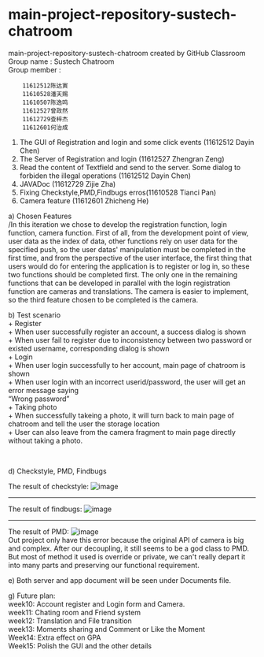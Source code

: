 # main-project-repository-sustech-chatroom
main-project-repository-sustech-chatroom created by GitHub Classroom   
Group name : Sustech Chatroom   
Group member :

		11612512陈达寅
		11610528潘天赐
		11610507陈逸鸣
		11612527曾政然
		11612729查梓杰
		11612601何治成

1. The GUI of Registration and login and some click events (11612512 Dayin Chen)   
2. The Server of Registration and login (11612527 Zhengran Zeng)   
3. Read the content of Textfield and send to the server. Some dialog to forbiden the illegal operations (11612512 Dayin Chen)   
4. JAVADoc (11612729 Zijie Zha)
5. Fixing Checkstyle,PMD,Findbugs erros(11610528 Tianci Pan)
6. Camera feature (11612601 Zhicheng He)

a) Chosen Features  
	/In this iteration we chose to develop the registration function, login function, camera function. First of all, from the development point of view, user data as the index of data, other functions rely on user data for the specified push, so the user datas' manipulation must be completed in the first time, and from the perspective of the user interface, the first thing that users would do for entering the application is to register or log in, so these two functions should be completed first. The only one in the remaining functions that can be developed in parallel with the login registration function are cameras and translations. The camera is easier to implement, so the third feature chosen to be completed is the camera.
	
b) Test scenario   
	+ Register   
		+ When user successfully register an account, a success dialog is shown   
		+ When user fail to register due to inconsistency between two password or existed username, corresponding dialog is shown   
	+ Login   
		+ When user login successfully to her account, main page of chatroom is shown   
		+ When user login with an incorrect userid/password, the user will get an error message saying    
			“Wrong password”   
	+ Taking photo   
		+ When successfully takeing a photo, it will turn back to main page of chatroom and tell the user the storage location   
		+ User can also leave from the camera fragment to main page directly without taking a photo.   

​		 

d) Checkstyle, PMD, Findbugs   

The result of checkstyle:
![image](https://raw.githubusercontent.com/sustech-se2019/main-project-repository-sustech-chatroom/master/img/checkstyle.png?token=AJF5HJZK2ZHENL23ALJUKBC4YRLXY)   
****
The result of findbugs:
![image](https://raw.githubusercontent.com/sustech-se2019/main-project-repository-sustech-chatroom/master/img/findbugs.png?token=AJF5HJ6J57R4VBZ2DFJ5VJK4YRLZU)   
****
The result of PMD:
![image](https://raw.githubusercontent.com/sustech-se2019/main-project-repository-sustech-chatroom/master/img/PMD.png?token=AJF5HJ3YVTAURHZPUXWJLNC4YRLV4)   
Out project only have this error because the original API of camera is big and complex. After our decoupling, it still seems to be a god class to PMD. But most of method it used is override or private, we can't really depart it into many parts and preserving our functional requirement.

e)
Both server and app document will be seen under Documents file.

g) Future plan:   
		week10: Account register and Login form and Camera.   
		week11: Chating room and Friend system   
		week12: Translation and File transition   
		week13: Moments sharing and Comment or Like the Moment   
		Week14: Extra effect on GPA   
		Week15: Polish the GUI and the other details   
